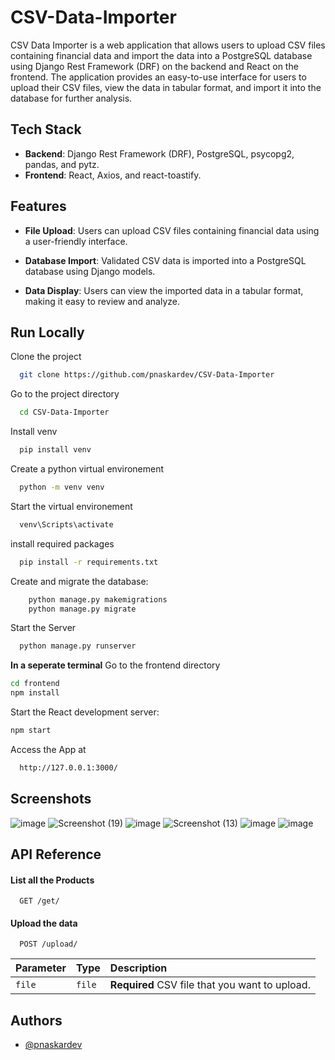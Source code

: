 
# CSV-Data-Importer

CSV Data Importer is a web application that allows users to upload CSV files containing financial data and import the data into a PostgreSQL database using Django Rest Framework (DRF) on the backend and React on the frontend. The application provides an easy-to-use interface for users to upload their CSV files, view the data in tabular format, and import it into the database for further analysis.
## Tech Stack

- **Backend**: Django Rest Framework (DRF), PostgreSQL, psycopg2, pandas, and pytz.
- **Frontend**: React, Axios, and react-toastify.


## Features

- **File Upload**: Users can upload CSV files containing financial data using a user-friendly interface.

- **Database Import**: Validated CSV data is imported into a PostgreSQL database using Django models.

- **Data Display**: Users can view the imported data in a tabular format, making it easy to review and analyze.

## Run Locally

Clone the project

```bash
  git clone https://github.com/pnaskardev/CSV-Data-Importer
```

Go to the project directory

```bash
  cd CSV-Data-Importer
```
Install venv

```bash
  pip install venv
```

Create a python virtual environement

```bash
  python -m venv venv
```

Start the virtual environement

```bash
  venv\Scripts\activate
```

install required packages

```bash
  pip install -r requirements.txt
```
Create and migrate the database:
```bash
    python manage.py makemigrations
    python manage.py migrate
```
Start the Server
```bash
  python manage.py runserver
```

**In a seperate terminal** 
Go to the frontend directory

```bash
cd frontend
npm install
```

Start the React development server:
```bash
npm start

```

Access the App at 

```bash
  http://127.0.0.1:3000/
```


## Screenshots
![image](https://github.com/pnaskardev/CSV-Data-Importer/assets/71266237/b8c4fab7-5cd9-4a9a-ad19-ae420c8b05a9)
![Screenshot (19)](https://github.com/pnaskardev/CSV-Data-Importer/assets/71266237/ccd04334-fd55-4191-840e-54ecce3603cd)
![image](https://github.com/pnaskardev/CSV-Data-Importer/assets/71266237/15edc85c-ffb3-4e1d-9d50-321fabb0d44b)
![Screenshot (13)](https://github.com/pnaskardev/CSV-Data-Importer/assets/71266237/1eaeb86e-031e-435b-afc0-6f0bbf3a5b3f)
![image](https://github.com/pnaskardev/CSV-Data-Importer/assets/71266237/5589681f-cf87-430f-a4f6-0604abaf9134)
![image](https://github.com/pnaskardev/CSV-Data-Importer/assets/71266237/bdbe5058-8158-4b4a-99f2-1bd86c06e7bc)



## API Reference


#### List all the Products

```http
  GET /get/
```

#### Upload the data 

```http
  POST /upload/
```
| Parameter | Type     | Description                       |
| :-------- | :------- | :-------------------------------- |
| `file` | `file` | **Required** CSV file that you want to upload.  |




## Authors

- [@pnaskardev](https://www.github.com/pnaskardev)

